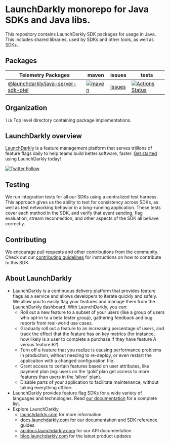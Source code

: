# LaunchDarkly monorepo for Java SDKs and Java libs.

This repository contains LaunchDarkly SDK packages for usage in Java.
This includes shared libraries, used by SDKs and other tools, as well as SDKs.

## Packages

| Telemetry Packages                                                                          | maven                                                       | issues                                | tests                                                         |
| ------------------------------------------------------------------------------------------- | --------------------------------------------------------- | ------------------------------------- | ------------------------------------------------------------- |
| [@launchdarkly/java-server-sdk-otel](lib/java-server-sdk-otel/README.md)     | [![maven][server-otel-maven-badge]][server-otel-maven-link]         | [Issues][java-otel-issues]         | [![Actions Status][server-otel-ci-badge]][server-otel-ci-link]         |

## Organization

`lib` Top level directory containing package implementations.

## LaunchDarkly overview

[LaunchDarkly](https://www.launchdarkly.com) is a feature management platform that serves trillions of feature flags daily to help teams build better software, faster. [Get started](https://docs.launchdarkly.com/home/getting-started) using LaunchDarkly today!

[![Twitter Follow](https://img.shields.io/twitter/follow/launchdarkly.svg?style=social&label=Follow&maxAge=2592000)](https://twitter.com/intent/follow?screen_name=launchdarkly)

## Testing

We run integration tests for all our SDKs using a centralized test harness. This approach gives us the ability to test for consistency across SDKs, as well as test networking behavior in a long-running application. These tests cover each method in the SDK, and verify that event sending, flag evaluation, stream reconnection, and other aspects of the SDK all behave correctly.

## Contributing

We encourage pull requests and other contributions from the community. Check out our [contributing guidelines](CONTRIBUTING.md) for instructions on how to contribute to this SDK.

## About LaunchDarkly

- LaunchDarkly is a continuous delivery platform that provides feature flags as a service and allows developers to iterate quickly and safely. We allow you to easily flag your features and manage them from the LaunchDarkly dashboard. With LaunchDarkly, you can:
  - Roll out a new feature to a subset of your users (like a group of users who opt-in to a beta tester group), gathering feedback and bug reports from real-world use cases.
  - Gradually roll out a feature to an increasing percentage of users, and track the effect that the feature has on key metrics (for instance, how likely is a user to complete a purchase if they have feature A versus feature B?).
  - Turn off a feature that you realize is causing performance problems in production, without needing to re-deploy, or even restart the application with a changed configuration file.
  - Grant access to certain features based on user attributes, like payment plan (eg: users on the ‘gold’ plan get access to more features than users in the ‘silver’ plan). 
  - Disable parts of your application to facilitate maintenance, without taking everything offline.
- LaunchDarkly provides feature flag SDKs for a wide variety of languages and technologies. Read [our documentation](https://docs.launchdarkly.com/sdk) for a complete list.
- Explore LaunchDarkly
  - [launchdarkly.com](https://www.launchdarkly.com/ 'LaunchDarkly Main Website') for more information
  - [docs.launchdarkly.com](https://docs.launchdarkly.com/ 'LaunchDarkly Documentation') for our documentation and SDK reference guides
  - [apidocs.launchdarkly.com](https://apidocs.launchdarkly.com/ 'LaunchDarkly API Documentation') for our API documentation
  - [blog.launchdarkly.com](https://blog.launchdarkly.com/ 'LaunchDarkly Blog Documentation') for the latest product updates

[//]: # 'java-server-sdk-otel'
[java-otel-issues]: https://github.com/launchdarkly/java-core/issues?q=is%3Aissue+is%3Aopen+label%3A%22package%3A+java-server-sdk-otel%22+
[server-otel-maven-badge]: https://img.shields.io/maven-central/v/com.launchdarkly/launchdarkly-java-server-sdk-otel
[server-otel-maven-link]: https://central.sonatype.com/artifact/com.launchdarkly/launchdarkly-java-server-sdk-otel
[server-otel-ci-badge]: https://github.com/launchdarkly/java-core/actions/workflows/java-server-sdk-otel.yml/badge.svg
[server-otel-ci-link]: https://github.com/launchdarkly/java-core/actions/workflows/java-server-sdk-otel.yml